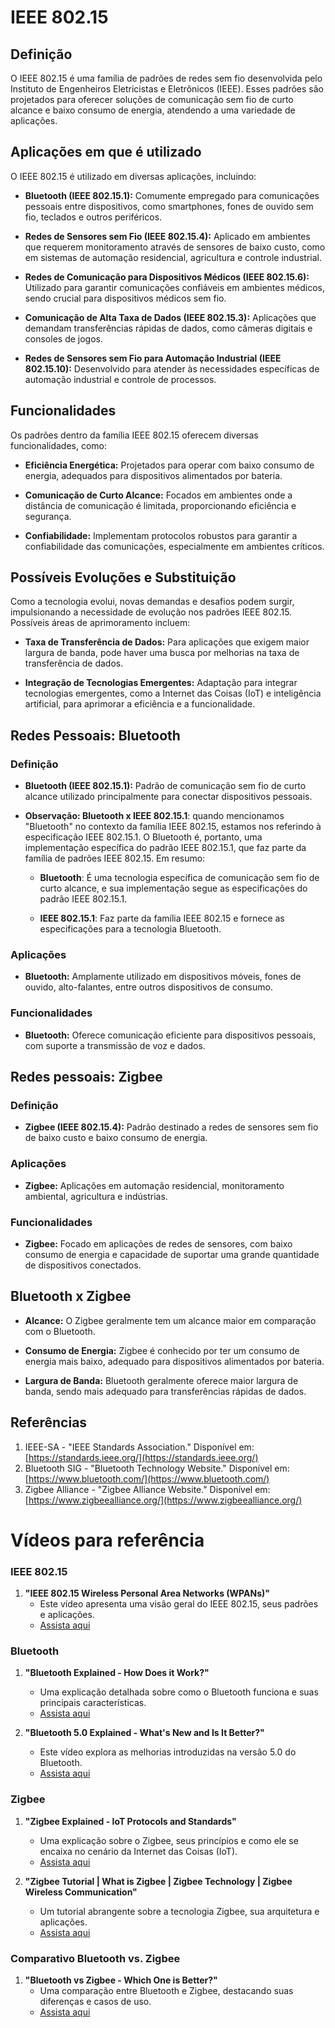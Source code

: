 # IEEE 802.15

## Definição

O IEEE 802.15 é uma família de padrões de redes sem fio desenvolvida pelo Instituto de Engenheiros Eletricistas e Eletrônicos (IEEE). Esses padrões são projetados para oferecer soluções de comunicação sem fio de curto alcance e baixo consumo de energia, atendendo a uma variedade de aplicações.

## Aplicações em que é utilizado

O IEEE 802.15 é utilizado em diversas aplicações, incluindo:

- **Bluetooth (IEEE 802.15.1):** Comumente empregado para comunicações pessoais entre dispositivos, como smartphones, fones de ouvido sem fio, teclados e outros periféricos.

- **Redes de Sensores sem Fio (IEEE 802.15.4):** Aplicado em ambientes que requerem monitoramento através de sensores de baixo custo, como em sistemas de automação residencial, agricultura e controle industrial.

- **Redes de Comunicação para Dispositivos Médicos (IEEE 802.15.6):** Utilizado para garantir comunicações confiáveis em ambientes médicos, sendo crucial para dispositivos médicos sem fio.

- **Comunicação de Alta Taxa de Dados (IEEE 802.15.3):** Aplicações que demandam transferências rápidas de dados, como câmeras digitais e consoles de jogos.

- **Redes de Sensores sem Fio para Automação Industrial (IEEE 802.15.10):** Desenvolvido para atender às necessidades específicas de automação industrial e controle de processos.

## Funcionalidades

Os padrões dentro da família IEEE 802.15 oferecem diversas funcionalidades, como:

- **Eficiência Energética:** Projetados para operar com baixo consumo de energia, adequados para dispositivos alimentados por bateria.

- **Comunicação de Curto Alcance:** Focados em ambientes onde a distância de comunicação é limitada, proporcionando eficiência e segurança.

- **Confiabilidade:** Implementam protocolos robustos para garantir a confiabilidade das comunicações, especialmente em ambientes críticos.

## Possíveis Evoluções e Substituição

Como a tecnologia evolui, novas demandas e desafios podem surgir, impulsionando a necessidade de evolução nos padrões IEEE 802.15. Possíveis áreas de aprimoramento incluem:

- **Taxa de Transferência de Dados:** Para aplicações que exigem maior largura de banda, pode haver uma busca por melhorias na taxa de transferência de dados.

- **Integração de Tecnologias Emergentes:** Adaptação para integrar tecnologias emergentes, como a Internet das Coisas (IoT) e inteligência artificial, para aprimorar a eficiência e a funcionalidade.

## Redes Pessoais: Bluetooth

### Definição

- **Bluetooth (IEEE 802.15.1):** Padrão de comunicação sem fio de curto alcance utilizado principalmente para conectar dispositivos pessoais.
- **Observação: Bluetooth x IEEE 802.15.1**: quando mencionamos "Bluetooth" no contexto da família IEEE 802.15, estamos nos referindo à especificação IEEE 802.15.1. O Bluetooth é, portanto, uma implementação específica do padrão IEEE 802.15.1, que faz parte da família de padrões IEEE 802.15. Em resumo:

  * **Bluetooth**: É uma tecnologia específica de comunicação sem fio de curto alcance, e sua implementação segue as especificações do padrão IEEE 802.15.1.

  * **IEEE 802.15.1**: Faz parte da família IEEE 802.15 e fornece as especificações para a tecnologia Bluetooth.

### Aplicações

- **Bluetooth:** Amplamente utilizado em dispositivos móveis, fones de ouvido, alto-falantes, entre outros dispositivos de consumo.

### Funcionalidades

- **Bluetooth:** Oferece comunicação eficiente para dispositivos pessoais, com suporte a transmissão de voz e dados.

## Redes pessoais: Zigbee

### Definição

- **Zigbee (IEEE 802.15.4):** Padrão destinado a redes de sensores sem fio de baixo custo e baixo consumo de energia.

### Aplicações

- **Zigbee:** Aplicações em automação residencial, monitoramento ambiental, agricultura e indústrias.

### Funcionalidades

- **Zigbee:** Focado em aplicações de redes de sensores, com baixo consumo de energia e capacidade de suportar uma grande quantidade de dispositivos conectados.


## Bluetooth x Zigbee

- **Alcance:** O Zigbee geralmente tem um alcance maior em comparação com o Bluetooth.

- **Consumo de Energia:** Zigbee é conhecido por ter um consumo de energia mais baixo, adequado para dispositivos alimentados por bateria.

- **Largura de Banda:** Bluetooth geralmente oferece maior largura de banda, sendo mais adequado para transferências rápidas de dados.

## Referências

1. IEEE-SA - "IEEE Standards Association." Disponível em: [https://standards.ieee.org/](https://standards.ieee.org/)
2. Bluetooth SIG - "Bluetooth Technology Website." Disponível em: [https://www.bluetooth.com/](https://www.bluetooth.com/)
3. Zigbee Alliance - "Zigbee Alliance Website." Disponível em: [https://www.zigbeealliance.org/](https://www.zigbeealliance.org/)

# Vídeos para referência

### IEEE 802.15

1. **"IEEE 802.15 Wireless Personal Area Networks (WPANs)"**
   - Este vídeo apresenta uma visão geral do IEEE 802.15, seus padrões e aplicações.
   - [Assista aqui](https://www.youtube.com/watch?v=8Uu9NpY8mYk)

### Bluetooth

1. **"Bluetooth Explained - How Does it Work?"**
   - Uma explicação detalhada sobre como o Bluetooth funciona e suas principais características.
   - [Assista aqui](https://www.youtube.com/watch?v=FS3U6W91QgY)

2. **"Bluetooth 5.0 Explained - What's New and Is It Better?"**
   - Este vídeo explora as melhorias introduzidas na versão 5.0 do Bluetooth.
   - [Assista aqui](https://www.youtube.com/watch?v=avsrpV3swm0)

### Zigbee

1. **"Zigbee Explained - IoT Protocols and Standards"**
   - Uma explicação sobre o Zigbee, seus princípios e como ele se encaixa no cenário da Internet das Coisas (IoT).
   - [Assista aqui](https://www.youtube.com/watch?v=KYgq4vQ8Jw8)

2. **"Zigbee Tutorial | What is Zigbee | Zigbee Technology | Zigbee Wireless Communication"**
   - Um tutorial abrangente sobre a tecnologia Zigbee, sua arquitetura e aplicações.
   - [Assista aqui](https://www.youtube.com/watch?v=AdYJsiM06P4)

### Comparativo Bluetooth vs. Zigbee

1. **"Bluetooth vs Zigbee - Which One is Better?"**
   - Uma comparação entre Bluetooth e Zigbee, destacando suas diferenças e casos de uso.
   - [Assista aqui](https://www.youtube.com/watch?v=LrTQK0qJJdw)
